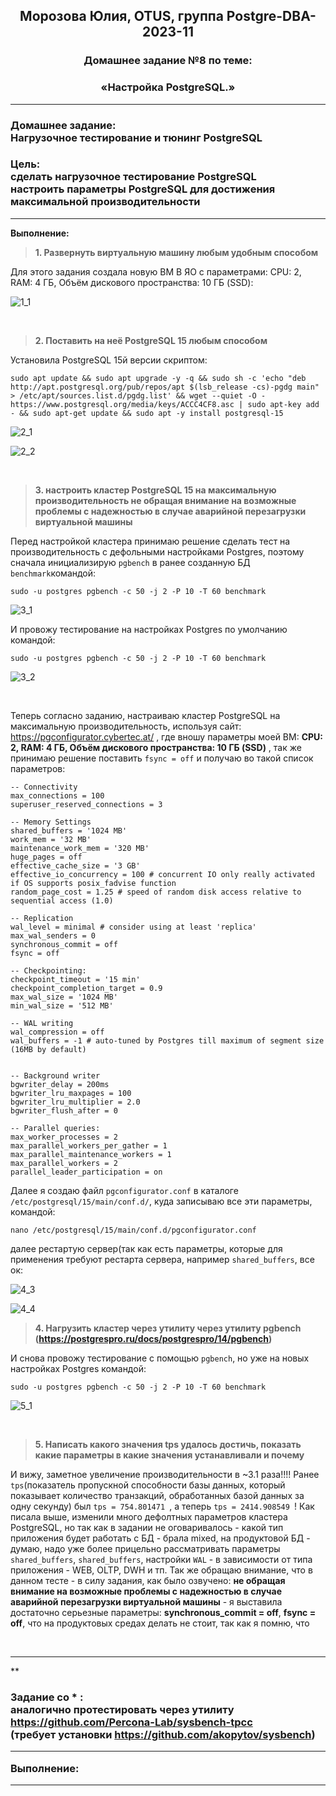 **<div align="center"><h2>Морозова Юлия, OTUS, группа Postgre-DBA-2023-11</h2></div>**

**<div align=center><h3>Домашнее задание №8 по теме:</h3></div>**
**<div align=center><h3>«Настройка PostgreSQL.»</h3></div>**

***
**<h3>Домашнее задание:
<br>Нагрузочное тестирование и тюнинг PostgreSQL</h3>**

**<h3>Цель:
<br>сделать нагрузочное тестирование PostgreSQL
<br>настроить параметры PostgreSQL для достижения максимальной производительности</h3>**

***

**Выполнение:**

>**1. Развернуть виртуальную машину любым удобным способом**

Для этого задания создала новую ВМ В ЯО с параметрами:
​CPU: 2, RAM: 4 ГБ, Объём дискового пространства: 10 ГБ (SSD):

  ![1_1](https://github.com/Y-M-Morozova/Postgre-DBA-2023-11_OTUS_Morozova_Yulia/assets/153178571/8b717521-fcfe-45de-85bc-35c8d5e2405c)

<br/>

>**2. Поставить на неё PostgreSQL 15 любым способом**

Установила PostgreSQL 15й версии скриптом:

``sudo apt update && sudo apt upgrade -y -q && sudo sh -c 'echo "deb http://apt.postgresql.org/pub/repos/apt $(lsb_release -cs)-pgdg main" > /etc/apt/sources.list.d/pgdg.list' && wget --quiet -O - https://www.postgresql.org/media/keys/ACCC4CF8.asc | sudo apt-key add - && sudo apt-get update && sudo apt -y install postgresql-15``

  ![2_1](https://github.com/Y-M-Morozova/Postgre-DBA-2023-11_OTUS_Morozova_Yulia/assets/153178571/302d207a-7d58-494e-9171-eb3e473556f6)

  ![2_2](https://github.com/Y-M-Morozova/Postgre-DBA-2023-11_OTUS_Morozova_Yulia/assets/153178571/30548391-8ad6-4c88-a998-134a8326c840)

<br/>

>**3. настроить кластер PostgreSQL 15 на максимальную производительность не обращая внимание на возможные проблемы с надежностью в случае аварийной перезагрузки виртуальной машины**

Перед настройкой кластера принимаю решение сделать тест на производительность с дефольными настройками Postgres, поэтому сначала инициализирую ``pgbench`` в ранее созданную БД ``benchmark``командой:

``sudo -u postgres pgbench -c 50 -j 2 -P 10 -T 60 benchmark``

  ![3_1](https://github.com/Y-M-Morozova/Postgre-DBA-2023-11_OTUS_Morozova_Yulia/assets/153178571/a8abd872-219b-47d5-b749-33079e81c861)

И провожу тестирование на настройках Postgres по умолчанию командой:

``sudo -u postgres pgbench -c 50 -j 2 -P 10 -T 60 benchmark``

  ![3_2](https://github.com/Y-M-Morozova/Postgre-DBA-2023-11_OTUS_Morozova_Yulia/assets/153178571/70ad4f57-d1f9-4bea-b6c7-632b02dfff1b)

<br/>

Теперь согласно заданию, настраиваю кластер PostgreSQL на максимальную производительность, используя сайт: https://pgconfigurator.cybertec.at/ , где вношу параметры моей ВМ: **CPU: 2, RAM: 4 ГБ, Объём дискового пространства: 10 ГБ (SSD)** , так же принимаю решение поставить ``fsync = off`` и получаю во такой список параметров:

```
-- Connectivity
max_connections = 100
superuser_reserved_connections = 3

-- Memory Settings
shared_buffers = '1024 MB'
work_mem = '32 MB'
maintenance_work_mem = '320 MB'
huge_pages = off
effective_cache_size = '3 GB'
effective_io_concurrency = 100 # concurrent IO only really activated if OS supports posix_fadvise function
random_page_cost = 1.25 # speed of random disk access relative to sequential access (1.0)

-- Replication
wal_level = minimal # consider using at least 'replica'
max_wal_senders = 0
synchronous_commit = off
fsync = off

-- Checkpointing:
checkpoint_timeout = '15 min'
checkpoint_completion_target = 0.9
max_wal_size = '1024 MB'
min_wal_size = '512 MB'

-- WAL writing
wal_compression = off
wal_buffers = -1 # auto-tuned by Postgres till maximum of segment size (16MB by default)


-- Background writer
bgwriter_delay = 200ms
bgwriter_lru_maxpages = 100
bgwriter_lru_multiplier = 2.0
bgwriter_flush_after = 0

-- Parallel queries:
max_worker_processes = 2
max_parallel_workers_per_gather = 1
max_parallel_maintenance_workers = 1
max_parallel_workers = 2
parallel_leader_participation = on
```

Далее я создаю файл ``pgconfigurator.conf`` в каталоге ``/etc/postgresql/15/main/conf.d/``, куда записываю все эти параметры, командой:

``nano /etc/postgresql/15/main/conf.d/pgconfigurator.conf``

далее рестартую сервер(так как есть параметры, которые для применения требуют рестарта сервера, например ``shared_buffers``, все ок:

  ![4_3](https://github.com/Y-M-Morozova/Postgre-DBA-2023-11_OTUS_Morozova_Yulia/assets/153178571/f3fbbd97-785b-48f2-965d-a53715d6072b)

  ![4_4](https://github.com/Y-M-Morozova/Postgre-DBA-2023-11_OTUS_Morozova_Yulia/assets/153178571/43b80e68-9975-4cd8-8d71-baf615be6e79)



>**4. Нагрузить кластер через утилиту через утилиту pgbench (https://postgrespro.ru/docs/postgrespro/14/pgbench)**

И снова провожу тестирование с помощью ``pgbench``, но уже на новых настройках Postgres  командой:

``sudo -u postgres pgbench -c 50 -j 2 -P 10 -T 60 benchmark``

  ![5_1](https://github.com/Y-M-Morozova/Postgre-DBA-2023-11_OTUS_Morozova_Yulia/assets/153178571/7d47b59b-97ca-42b9-8ad7-b5e4b01690df)

<br/>

>**5. Написать какого значения tps удалось достичь, показать какие параметры в какие значения устанавливали и почему**

И вижу, заметное увеличение производительности в ~3.1 раза!!!! Ранее ``tps``(показатель пропускной способности базы данных, который показывает количество транзакций, обработанных базой данных за одну секунду) был ``tps = 754.801471 ``, а теперь ``tps = 2414.908549 ``! Как писала выше, изменили много дефолтных параметров кластера PostgreSQL, но так как в задании не оговаривалось - какой тип приложения будет работать с БД - брала mixed, на продуктовой БД - думаю, надо уже более прицельно рассматривать параметры ``shared_buffers``, ``shared_buffers``, настройки ``WAL``  -  в зависимости от типа приложения - WEB, OLTP, DWH и тп.
Так же обращаю внимание, что в данном тесте - в силу задания, как было озвучено: **не обращая внимание на возможные проблемы с надежностью в случае аварийной перезагрузки виртуальной машины** - я выставила достаточно серьезные параметры: **synchronous_commit = off**, **fsync = off**, что на продуктовых средах делать не стоит, так как я помню, что 

<br/>
  



***
**<h3> Задание со * :
<br>аналогично протестировать через утилиту https://github.com/Percona-Lab/sysbench-tpcc 
<br>(требует установки https://github.com/akopytov/sysbench)
***

**Выполнение:**


***
